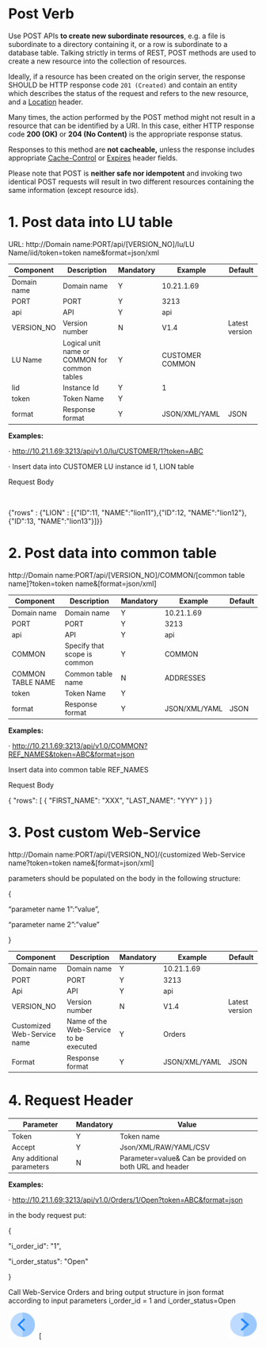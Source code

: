 # Post Verb

Use POST APIs **to create new subordinate resources**, e.g. a file is subordinate to a directory containing it, or a row is subordinate to a database table. Talking strictly in terms of REST, POST methods are used to create a new resource into the collection of resources.

Ideally, if a resource has been created on the origin server, the response SHOULD be HTTP response code `201 (Created)` and contain an entity which describes the status of the request and refers to the new resource, and a [Location](https://en.wikipedia.org/wiki/HTTP_location) header.

Many times, the action performed by the POST method might not result in a resource that can be identified by a URI. In this case, either HTTP response code **200 (OK)** or **204 (No Content)** is the appropriate response status.

Responses to this method are **not cacheable,** unless the response includes appropriate [Cache-Control](https://en.wikipedia.org/wiki/Web_cache#Cache_control) or [Expires](https://www.w3.org/Protocols/rfc2616/rfc2616-sec14.html) header fields.

Please note that POST is **neither safe nor idempotent** and invoking two identical POST requests will result in two different resources containing the same information (except resource ids).

 

# 1.         Post data into LU table

URL: http://Domain name:PORT/api/[VERSION_NO]/lu/LU Name/iid/token=token name&format=json/xml

| Component   | Description                                    | Mandatory | Example          | Default        |
| ----------- | ---------------------------------------------- | --------- | ---------------- | -------------- |
| Domain name | Domain name                                    | Y         | 10.21.1.69       |                |
| PORT        | PORT                                           | Y         | 3213             |                |
| api         | API                                            | Y         | api              |                |
| VERSION_NO  | Version number                                 | N         | V1.4             | Latest version |
| LU Name     | Logical unit name or COMMON for common  tables | Y         | CUSTOMER  COMMON |                |
| Iid         | Instance Id                                    | Y         | 1                |                |
| token       | Token Name                                     | Y         |                  |                |
| format      | Response format                                | Y         | JSON/XML/YAML    | JSON           |

 

**Examples:**

·      http://10.21.1.69:3213/api/v1.0/lu/CUSTOMER/1?token=ABC

·      Insert data into CUSTOMER LU instance id 1, LION table

Request Body

​                               

{"rows" : {"LION" : [{"ID":11, "NAME":"lion11"},{"ID":12, "NAME":"lion12"},{"ID":13, "NAME":"lion13"}]}}

 

# 2.      Post data into common table

http://Domain name:PORT/api/[VERSION_NO]/COMMON/[common table name]?token=token name&[format=json/xml]

| **Component**     | **Description**              | **Mandatory** | **Example**   | **Default** |
| ----------------- | ---------------------------- | ------------- | ------------- | ----------- |
| Domain name       | Domain name                  | Y             | 10.21.1.69    |             |
| PORT              | PORT                         | Y             | 3213          |             |
| api               | API                          | Y             | api           |             |
| COMMON            | Specify that scope is common | Y             | COMMON        |             |
| COMMON TABLE NAME | Common table name            | N             | ADDRESSES     |             |
| token             | Token Name                   | Y             |               |             |
| format            | Response format              | Y             | JSON/XML/YAML | JSON        |

**Examples:**

·      http://10.21.1.69:3213/api/v1.0/COMMON?REF_NAMES&token=ABC&format=json

Insert data into common table REF_NAMES

Request Body

{
  "rows": [
    {
      "FIRST_NAME": "XXX",
      "LAST_NAME": "YYY"
    }
  ]
}

# 3.   Post custom Web-Service 

http://Domain name:PORT/api/[VERSION_NO]/{customized Web-Service name?token=token name&[format=json/xml]

parameters should be populated on the body in the following structure:

{

“parameter name 1”:”value”,

“parameter name 2”:”value”

}

| **Component**               | **Description**                        | **Mandatory** | **Example**   | **Default**    |
| --------------------------- | -------------------------------------- | ------------- | ------------- | -------------- |
| Domain name                 | Domain name                            | Y             | 10.21.1.69    |                |
| PORT                        | PORT                                   | Y             | 3213          |                |
| Api                         | API                                    | Y             | api           |                |
| VERSION_NO                  | Version number                         | N             | V1.4          | Latest version |
| Customized Web-Service name | Name of the Web-Service to be executed | Y             | Orders        |                |
| Format                      | Response format                        | Y             | JSON/XML/YAML | JSON           |

# 4.    Request Header

| **Parameter**              | **Mandatory** | **Value**                                                    |
| -------------------------- | ------------- | ------------------------------------------------------------ |
| Token                      | Y             | Token name                                                   |
| Accept                     | Y             | Json/XML/RAW/YAML/CSV                                        |
| Any additional  parameters | N             | Parameter=value&     Can be provided on both  URL and header |

**Examples:**

·      http://10.21.1.69:3213/api/v1.0/Orders/1/Open?token=ABC&format=json

in the body request put:

{

 "i_order_id": "1",

 "i_order_status": "Open"

}

Call Web-Service Orders and bring output structure in json format according to input parameters i_order_id = 1 and i_order_status=Open

[![Previous](/articles/images/Previous.png)](/articles/13_LUDB_viewer_and_studio_debug_capabilities/01_data_viewer.md)[<img align="right" width="60" height="54" src="/articles/images/Next.png">


